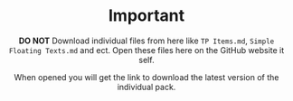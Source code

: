 <div align="center">

# Important
**DO NOT** Download individual files from here like `TP Items.md`, `Simple Floating Texts.md` and ect.
Open these files here on the GitHub website it self.

When opened you will get the link to download the latest version of the individual pack.
